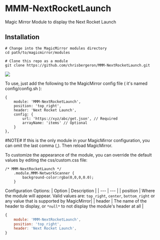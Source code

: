 # MMM-NextRocketLaunch
Magic Mirror Module to display the Next Rocket Launch

## Installation
````
# Change into the MagicMirror modules directory
cd path/to/magicmirror/modules

# Clone this repo as a module
git clone https://github.com/chrisbergeron/MMM-NextRocketLaunch.git
````

![](example1.png)

To use, just add the following to the MagicMirror config file ( it's named config/config.sh ):
```
{
	module: 'MMM-NextRocketLaunch',
	position: 'top_right',
	header: 'Next Rocket Launch',
	config: {
		url: 'https://xyz/abc/get.json', // Required
		arrayName: 'items' // Optional
	}
},
```
#NOTE# If this is the only module in your MagicMirror configuration, you can omit the last comma (,).  Then reload MagicMirror.

To customize the appearance of the module, you can override the default values by editing the css/custom.css file:

```
/* MMM-NextRocketLaunch */
    .module.MMM-NetworkScanner {
        background-color:rgba(0,0,0,0.0);  
    }
```

Configuration Options:
| Option | Description |
| --- | --- |
| position | Where the module will appear.  Valid values are: `top_right`, `center`, `bottom_right` or any value that is supported by MagicMirror|
| header | The name of the header to display, or `*null*` to not display the module's header at all |

```javascript
{
	module: 'MMM-NextRocketLaunch',
	position: 'top_right',
	header: 'Next Rocket Launch',
}
```
